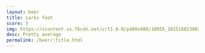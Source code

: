 ```yaml
---
layout: beer
title: Larks foot
score: 5
img: https://scontent.xx.fbcdn.net/v/t1.0-0/p480x480/10055_10151602300248745_313412556_n.jpg?oh=a86d1d7ee8a912e39b3183c83b89e25e&oe=5881CBFB
desc: Pretty average
permalink: /beer/:title.html
---
```

